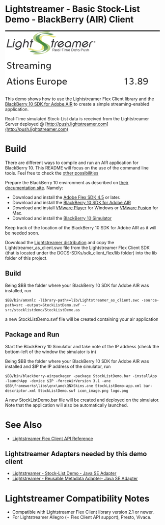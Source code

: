 # Lightstreamer - Basic Stock-List Demo - BlackBerry (AIR) Client #

![screenshot](screenshot.png)

This demo shows how to use the Lightstreamer Flex Client library and the [BlackBerry 10 SDK for Adobe AIR](http://developer.blackberry.com/air/) to create a simple streaming-enabled application.

Real-Time simulated Stock-List data is received from the Lightstreamer Server deployed @ [http://push.lightstreamer.com](http://push.lightstreamer.com)

# Build #

There are different ways to compile and run an AIR application for BlackBerry 10. This README will focus on the use of the command line tools. Feel free to check the [other possibilities](http://developer.blackberry.com/air/)

Prepare the BlackBerry 10 environment as described on [their documentation site](http://developer.blackberry.com/air/documentation/bb10/install_the_ph_platform_blackber_2006017.html).
Namely:
*   Download and install the [Adobe Flex SDK 4.5](http://opensource.adobe.com/wiki/display/flexsdk/Downloads) or later.
*   Download and install the [BlackBerry 10 SDK for Adobe AIR](https://developer.blackberry.com/air/download/)
*   Download and install [VMware Player](http://www.vmware.com/products/player/) for Windows or [VMware Fusion](http://www.vmware.com/products/fusion/overview.html) for Mac.
*   Download and install the [BlackBerry 10 Simulator](https://developer.blackberry.com/devzone/develop/simulator/simulator_installing.html)

Keep track of the location of the BlackBerry 10 SDK for Adobe AIR as it will be needed soon.

Download the [Lightstreamer distribution](http://www.lightstreamer.com/download) and copy the Lightstreamer_as_client.swc file from the Lightstreamer Flex Client SDK (that is located under the DOCS-SDKs/sdk_client_flex/lib folder) into the lib folder of this project.

## Build ##

Being $BB the folder where your BlackBerry 10 SDK for Adobe AIR was installed, run

```
$BB/bin/amxmlc -library-path+=lib/Lightstreamer_as_client.swc -source-path=src -output=StockListDemo.swf -- src/stocklistdemo/StockListDemo.as
```

a new StockListDemo.swf file will be created containing your air application 

## Package and Run ##

Start the BlackBerry 10 Simulator and take note of the IP address (check the bottom-left of the window the simulator is in)

Being $BB the folder where your BlackBerry 10 SDK for Adobe AIR was installed and $IP the IP address of the simulator, run

```
$BB/bin/blackberry-airpackager -package StockListDemo.bar -installApp -launchApp -device $IP -forceAirVersion 3.1 -ane $BB\frameworks\libs\qnx\ane\QNXSkins.ane StockListDemo-app.xml bar-descriptor.xml StockListDemo.swf icon_image.png logo.png
```

A new StockListDemo.bar file will be created and deployed on the simulator. Note that the application will also be automatically launched.

# See Also #

*   [Lightstreamer Flex Client API Reference](http://www.lightstreamer.com/docs/client_flex_api/index.html)

## Lightstreamer Adapters needed by this demo client ##

*   [Lightstreamer - Stock-List Demo - Java SE Adapter](https://github.com/Weswit/Lightstreamer-example-Stocklist-adapter-java)
*   [Lightstreamer - Reusable Metadata Adapter- Java SE Adapter](https://github.com/Weswit/Lightstreamer-example-ReusableMetadata-adapter-java)

# Lightstreamer Compatibility Notes #

*   Compatible with Lightstreamer Flex Client library version 2.1 or newer.
*   For Lightstreamer Allegro (+ Flex Client API support), Presto, Vivace. 
